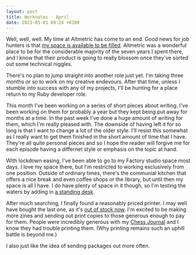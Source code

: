 ```yaml
---
layout: post
title: Worknotes - April
date: 2021-05-01 09:24 +0100
---
```


Well, well, well. My time at Altmetric has come to an end. Good news for job hunters is that [my space is available to be filled][altmetric-job]. Altmetric was a wonderful place to be for the considerable majority of the seven years I spent there, and I know that their product is going to really blossom once they've sorted out some technical niggles.

There's no plan to jump straight into another role just yet. I'm taking three months or so to work on my creative endevours. After that time, unless I stumble into success with any of my projects, I'll be hunting for a place  return to my Ruby developer role.

This month I've been working on a series of short pieces about writing. I've been working on them for probably a year but they kept being put away for months at a time. In the past week I've done a huge amount of writing for them, which I'm really pleased with. The downside of having left it for so long is that I want to change a lot of the older style. I'll resist this somewhat as I really want to get them finished in the short amount of time that I have. They're all quite personal pieces and so I hope the reader will forgive me for each episode having a differnet style or emphasis on the topic at hand.

With lockdown easing, I've been able to go to my Factory studio space most days.
I love my space there, but I'm restricted to working exclusively from one position. Outside of ordinary times, there's the communial kitchen that offers a nice break and even coffee shops or the library, but until then my space is all I have. I do have plenty of space in it though, so I'm testing the waters by adding in [a standing desk][desk].

After much searching, I finally found a reasonably priced printer. I may well have bought the last one, as it's [out of stock now][printer]. I'm excited to be making more zines and sending out print copies to those generous enough to pay for them. People were incredibly generous with my [Chess Journal][chess] and I know they had trouble printing them. (Why printing remains such an uphill battle is beyond me.)

I also just like the idea of sending packages out more often.


[altmetric-job]: https://www.altmetric.com/jobs/senior-software-developer/
[desk]: https://www.ikea.com/gb/en/p/skarsta-desk-sit-stand-beige-white-s19324815/
[printer]: https://www.printerland.co.uk/product/epson-workforce-wf-7710dwf/140023
[chess]: https://haikushane.itch.io/tiny-notts-chess-journal-winter-2021
